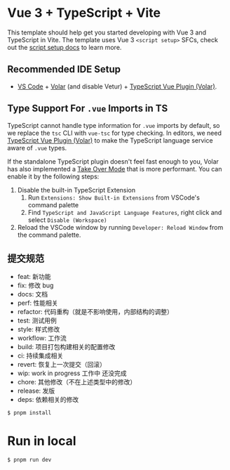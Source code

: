 # Vue 3 + TypeScript + Vite

This template should help get you started developing with Vue 3 and TypeScript in Vite. The template uses Vue 3 `<script setup>` SFCs, check out the [script setup docs](https://v3.vuejs.org/api/sfc-script-setup.html#sfc-script-setup) to learn more.

## Recommended IDE Setup

- [VS Code](https://code.visualstudio.com/) + [Volar](https://marketplace.visualstudio.com/items?itemName=Vue.volar) (and disable Vetur) + [TypeScript Vue Plugin (Volar)](https://marketplace.visualstudio.com/items?itemName=Vue.vscode-typescript-vue-plugin).

## Type Support For `.vue` Imports in TS

TypeScript cannot handle type information for `.vue` imports by default, so we replace the `tsc` CLI with `vue-tsc` for type checking. In editors, we need [TypeScript Vue Plugin (Volar)](https://marketplace.visualstudio.com/items?itemName=Vue.vscode-typescript-vue-plugin) to make the TypeScript language service aware of `.vue` types.

If the standalone TypeScript plugin doesn't feel fast enough to you, Volar has also implemented a [Take Over Mode](https://github.com/johnsoncodehk/volar/discussions/471#discussioncomment-1361669) that is more performant. You can enable it by the following steps:

1. Disable the built-in TypeScript Extension
   1. Run `Extensions: Show Built-in Extensions` from VSCode's command palette
   2. Find `TypeScript and JavaScript Language Features`, right click and select `Disable (Workspace)`
2. Reload the VSCode window by running `Developer: Reload Window` from the command palette.

## 提交规范

- feat: 新功能
- fix: 修改 bug
- docs: 文档
- perf: 性能相关
- refactor: 代码重构（就是不影响使用，内部结构的调整）
- test: 测试用例
- style: 样式修改
- workflow: 工作流
- build: 项目打包构建相关的配置修改
- ci: 持续集成相关
- revert: 恢复上一次提交（回滚）
- wip: work in progress 工作中 还没完成
- chore: 其他修改（不在上述类型中的修改）
- release: 发版
- deps: 依赖相关的修改

```bash
$ pnpm install
```

# Run in local

```bash
$ pnpm run dev
```
